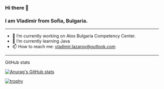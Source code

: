 ### Hi there 👋 
### I am Vladimir from Sofia, Bulgaria.
-------------------------------------------------------------------------------
- 🔭 I’m currently working on Atos Bulgaria Competency Center.
- 🌱 I’m currently learning Java
- 📫 How to reach me: vladimir.lazarov@outlook.com
-------------------------------------------------------------------------------
GitHub stats

[![Anurag's GitHub stats](https://github-readme-stats.vercel.app/api?username=Taraskonski)](https://github.com/Taraskonski/github-readme-stats)

[![trophy](https://github-profile-trophy.vercel.app/?username=Taraskonski)](https://github.com/Taraskonski/github-profile-trophy)
